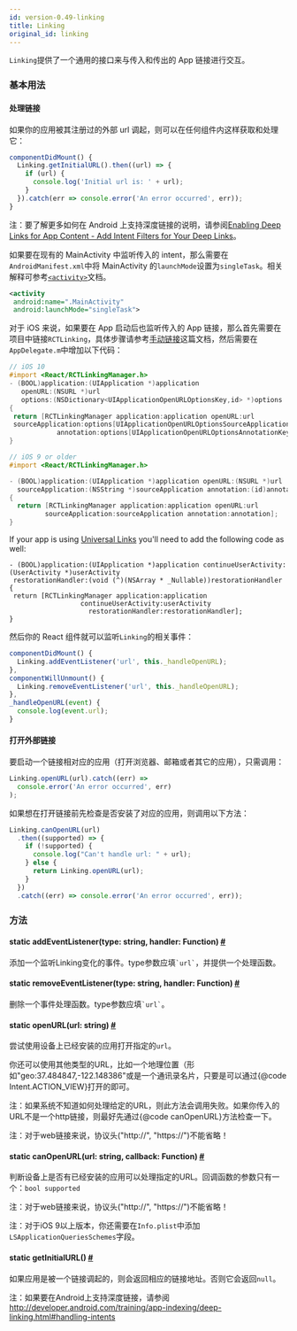 ```yaml
---
id: version-0.49-linking
title: Linking
original_id: linking
---
```


`Linking`提供了一个通用的接口来与传入和传出的 App 链接进行交互。

### 基本用法

#### 处理链接

如果你的应用被其注册过的外部 url 调起，则可以在任何组件内这样获取和处理它：

```jsx
componentDidMount() {
  Linking.getInitialURL().then((url) => {
    if (url) {
      console.log('Initial url is: ' + url);
    }
  }).catch(err => console.error('An error occurred', err));
}
```

注：要了解更多如何在 Android 上支持深度链接的说明，请参阅[Enabling Deep Links for App Content - Add Intent Filters for Your Deep Links](http://developer.android.com/training/app-indexing/deep-linking.html#adding-filters)。

如果要在现有的 MainActivity 中监听传入的 intent，那么需要在`AndroidManifest.xml`中将 MainActivity 的`launchMode`设置为`singleTask`。相关解释可参考[`<activity>`](http://developer.android.com/guide/topics/manifest/activity-element.html)文档。

```xml
<activity
 android:name=".MainActivity"
 android:launchMode="singleTask">
```

对于 iOS 来说，如果要在 App 启动后也监听传入的 App 链接，那么首先需要在项目中链接`RCTLinking`，具体步骤请参考[手动链接](linking-libraries-ios#手动链接)这篇文档，然后需要在`AppDelegate.m`中增加以下代码：

```objectivec
// iOS 10
#import <React/RCTLinkingManager.h>
- (BOOL)application:(UIApplication *)application
   openURL:(NSURL *)url
   options:(NSDictionary<UIApplicationOpenURLOptionsKey,id> *)options
{
 return [RCTLinkingManager application:application openURL:url
 sourceApplication:options[UIApplicationOpenURLOptionsSourceApplicationKey]
            annotation:options[UIApplicationOpenURLOptionsAnnotationKey]];
}
```

```objectivec
// iOS 9 or older
#import <React/RCTLinkingManager.h>

- (BOOL)application:(UIApplication *)application openURL:(NSURL *)url
  sourceApplication:(NSString *)sourceApplication annotation:(id)annotation
{
  return [RCTLinkingManager application:application openURL:url
         sourceApplication:sourceApplication annotation:annotation];
}
```

If your app is using [Universal Links](https://developer.apple.com/library/erelease/ios/documentation/General/Conceptual/AppSearch/UniversalLinks.html) you'll need to add the following code as well:

```
- (BOOL)application:(UIApplication *)application continueUserActivity:(UserActivity *)userActivity
 restorationHandler:(void (^)(NSArray * _Nullable))restorationHandler
{
 return [RCTLinkingManager application:application
                  continueUserActivity:userActivity
                    restorationHandler:restorationHandler];
}
```

然后你的 React 组件就可以监听`Linking`的相关事件：

```jsx
componentDidMount() {
  Linking.addEventListener('url', this._handleOpenURL);
},
componentWillUnmount() {
  Linking.removeEventListener('url', this._handleOpenURL);
},
_handleOpenURL(event) {
  console.log(event.url);
}
```

#### 打开外部链接

要启动一个链接相对应的应用（打开浏览器、邮箱或者其它的应用），只需调用：

```jsx
Linking.openURL(url).catch((err) =>
  console.error('An error occurred', err)
);
```

如果想在打开链接前先检查是否安装了对应的应用，则调用以下方法：

```jsx
Linking.canOpenURL(url)
  .then((supported) => {
    if (!supported) {
      console.log("Can't handle url: " + url);
    } else {
      return Linking.openURL(url);
    }
  })
  .catch((err) => console.error('An error occurred', err));
```

### 方法

<div class="props">
    <div class="prop">
        <h4 class="propTitle"><a class="anchor" name="addeventlistener"></a><span class="propType">static </span>addEventListener<span class="propType">(type: string, handler: Function)</span> <a class="hash-link" href="#addeventlistener">#</a></h4>
        <div>
            <p>添加一个监听Linking变化的事件。type参数应填<code>`url`</code>，并提供一个处理函数。</p>
        </div>
    </div>
    <div class="prop">
        <h4 class="propTitle"><a class="anchor" name="removeeventlistener"></a><span class="propType">static </span>removeEventListener<span class="propType">(type: string, handler: Function)</span> <a class="hash-link" href="#removeeventlistener">#</a></h4>
        <div>
            <p>删除一个事件处理函数。type参数应填<code>`url`</code>。</p>
        </div>
    </div>
    <div class="prop">
        <h4 class="propTitle"><a class="anchor" name="openurl"></a><span class="propType">static </span>openURL<span class="propType">(url: string)</span> <a class="hash-link" href="#openurl">#</a></h4>
        <div>
            <p>尝试使用设备上已经安装的应用打开指定的<code>url</code>。</p>
            <p>你还可以使用其他类型的URL，比如一个地理位置（形如"geo:37.484847,-122.148386"或是一个通讯录名片，只要是可以通过{@code Intent.ACTION_VIEW}打开的即可。</p>
            <p>注：如果系统不知道如何处理给定的URL，则此方法会调用失败。如果你传入的URL不是一个http链接，则最好先通过{@code canOpenURL}方法检查一下。</p>
            <p>注：对于web链接来说，协议头("http://", "https://")不能省略！</p>
        </div>
    </div>
    <div class="prop">
        <h4 class="propTitle"><a class="anchor" name="canopenurl"></a><span class="propType">static </span>canOpenURL<span class="propType">(url: string, callback: Function)</span> <a class="hash-link" href="#canopenurl">#</a></h4>
        <div>
            <p>判断设备上是否有已经安装的应用可以处理指定的URL。回调函数的参数只有一个：<code>bool supported</code></p>
            <p>注：对于web链接来说，协议头("http://", "https://")不能省略！</p>
            <p>注：对于iOS 9以上版本，你还需要在<code>Info.plist</code>中添加<code>LSApplicationQueriesSchemes</code>字段。</p>
        </div>
    </div>
    <div class="prop">
        <h4 class="propTitle"><a class="anchor" name="getinitialurl"></a><span class="propType">static </span>getInitialURL<span class="propType">()</span> <a class="hash-link" href="#getinitialurl">#</a></h4>
        <div>
            <p>如果应用是被一个链接调起的，则会返回相应的链接地址。否则它会返回<code>null</code>。</p>
            <p>注：如果要在Android上支持深度链接，请参阅<a href="http://developer.android.com/training/app-indexing/deep-linking.html#handling-intents">http://developer.android.com/training/app-indexing/deep-linking.html#handling-intents</a></p>
        </div>
    </div>
</div>
